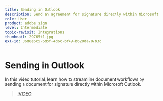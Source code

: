 ```yaml
---
title: Sending in Outlook
description: Send an agreement for signature directly within Microsoft Outlook
role: User
product: adobe sign
level: Intermediate
topic-revisit: Integrations
thumbnail: 29765t1.jpg
exl-id: 06d8e6c5-6dbf-4d6c-bf49-b620da707b3c
---
```

# Sending in Outlook

In this video tutorial, learn how to streamline document workflows by sending a document for signature directly within Microsoft Outlook.

>[!VIDEO](https://video.tv.adobe.com/v/29765t1?hidetitle=true)
